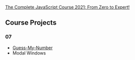 [The Complete JavaScript Course 2021: From Zero to Expert!](https://www.udemy.com/course/the-complete-javascript-course/)

## Course Projects

### 07

- [Guess-My-Number](https://github.com/MariyaLcs/js-zero-to-mastery/tree/main/07%20DOM%20and%20Events%20Fundamentals/Guess-My-Number)
- Modal Windows
